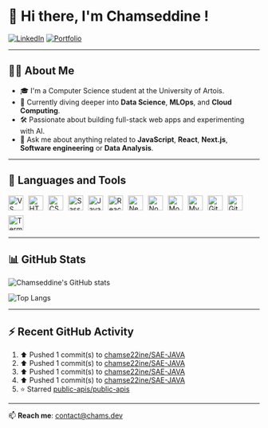 # 👋 Hi there, I'm Chamseddine !

[![LinkedIn](https://img.shields.io/badge/-LinkedIn-blue?style=for-the-badge&logo=linkedin&logoColor=white)](https://www.linkedin.com/in/chamsedd1ne)
[![Portfolio](https://img.shields.io/badge/Portfolio-chams.dev-purple?style=for-the-badge)](https://chams.dev)

---

## 👨‍🎓 About Me

- 🎓 I'm a Computer Science student at the University of Artois.
- 🌱 Currently diving deeper into **Data Science**, **MLOps**, and **Cloud Computing**.
- 🛠 Passionate about building full-stack web apps and experimenting with AI.
- 💬 Ask me about anything related to **JavaScript**, **React**, **Next.js**, **Software engineering** or **Data Analysis**.

---

## 🧰 Languages and Tools

<div style="display: flex; flex-wrap: wrap; gap: 10px;">
  <img alt="VS Code" width="30px" src="https://cdn.jsdelivr.net/gh/devicons/devicon/icons/vscode/vscode-original.svg"/>
  <img alt="HTML5" width="30px" src="https://cdn.jsdelivr.net/gh/devicons/devicon/icons/html5/html5-original.svg"/>
  <img alt="CSS3" width="30px" src="https://cdn.jsdelivr.net/gh/devicons/devicon/icons/css3/css3-original.svg"/>
  <img alt="Sass" width="30px" src="https://cdn.jsdelivr.net/gh/devicons/devicon/icons/sass/sass-original.svg"/>
  <img alt="JavaScript" width="30px" src="https://cdn.jsdelivr.net/gh/devicons/devicon/icons/javascript/javascript-original.svg"/>
  <img alt="React" width="30px" src="https://cdn.jsdelivr.net/gh/devicons/devicon/icons/react/react-original.svg"/>
  <img alt="Next.js" width="30px" src="https://cdn.jsdelivr.net/gh/devicons/devicon/icons/nextjs/nextjs-original.svg"/>
  <img alt="Node.js" width="30px" src="https://cdn.jsdelivr.net/gh/devicons/devicon/icons/nodejs/nodejs-original.svg"/>
  <img alt="MongoDB" width="30px" src="https://cdn.jsdelivr.net/gh/devicons/devicon/icons/mongodb/mongodb-original.svg"/>
  <img alt="MySQL" width="30px" src="https://cdn.jsdelivr.net/gh/devicons/devicon/icons/mysql/mysql-original.svg"/>
  <img alt="Git" width="30px" src="https://cdn.jsdelivr.net/gh/devicons/devicon/icons/git/git-original.svg"/>
  <img alt="GitHub" width="30px" src="https://cdn.jsdelivr.net/gh/devicons/devicon/icons/github/github-original.svg"/>
  <img alt="Terminal" width="30px" src="https://cdn.jsdelivr.net/gh/devicons/devicon/icons/bash/bash-original.svg"/>
</div>

---

## 📊 GitHub Stats

![Chamseddine's GitHub stats](https://github-readme-stats-chamseddines-projects.vercel.app/api?username=chamse22ine&show_icons=true&theme=tokyonight)

![Top Langs](https://github-readme-stats.vercel.app/api/top-langs/?username=chamse22ine&layout=pie&theme=tokyonight)


---

## ⚡ Recent GitHub Activity

<!--RECENT_ACTIVITY:start-->
1. ⬆️ Pushed 1 commit(s) to [chamse22ine/SAE-JAVA](https://github.com/chamse22ine/SAE-JAVA)<br>
2. ⬆️ Pushed 1 commit(s) to [chamse22ine/SAE-JAVA](https://github.com/chamse22ine/SAE-JAVA)<br>
3. ⬆️ Pushed 1 commit(s) to [chamse22ine/SAE-JAVA](https://github.com/chamse22ine/SAE-JAVA)<br>
4. ⬆️ Pushed 1 commit(s) to [chamse22ine/SAE-JAVA](https://github.com/chamse22ine/SAE-JAVA)<br>
5. ⭐ Starred [public-apis/public-apis](https://github.com/public-apis/public-apis)<br>
<!--RECENT_ACTIVITY:end-->

---

📫 **Reach me**: [contact@chams.dev](mailto:contact@chams.dev)

